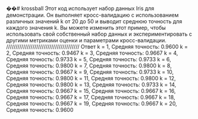 ��#   k r o s s b a l l 
Этот код использует набор данных Iris для демонстрации. Он выполняет кросс-валидацию с использованием различных значений k от 20 до 50 и выводит среднюю точность для каждого значения k. Вы можете изменить этот пример, чтобы использовать свой собственный набор данных и экспериментировать с другими метриками оценки и параметрами кросс-валидации.
///////////////////////////////////////
Ответ
k = 1, Средняя точность: 0.9600
k = 2, Средняя точность: 0.9467
k = 3, Средняя точность: 0.9667
k = 4, Средняя точность: 0.9733
k = 5, Средняя точность: 0.9733
k = 6, Средняя точность: 0.9800
k = 7, Средняя точность: 0.9800
k = 8, Средняя точность: 0.9667
k = 9, Средняя точность: 0.9733
k = 10, Средняя точность: 0.9800
k = 11, Средняя точность: 0.9800
k = 12, Средняя точность: 0.9800
k = 13, Средняя точность: 0.9733
k = 14, Средняя точность: 0.9667
k = 15, Средняя точность: 0.9667
k = 16, Средняя точность: 0.9667
k = 17, Средняя точность: 0.9667
k = 18, Средняя точность: 0.9667
k = 19, Средняя точность: 0.9667
k = 20, Средняя точность: 0.9600

 
 

